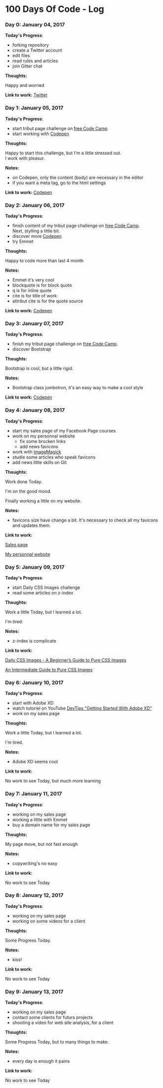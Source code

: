 # 100 Days Of Code - Log

### Day 0: January 04, 2017

**Today's Progress**:
* forking repository
* create a Twitter account
* edit files
* read rules and articles
* join Gitter chat

**Thoughts:**

Happy and worried

**Link to work:** [Twitter](https://twitter.com/PatriceDefago)

### Day 1: January 05, 2017

**Today's Progress**:
* start tribut page challenge on [free Code Camp](https://www.freecodecamp.com/)
* start working with [Codepen](http://codepen.io/)

**Thoughts:**

Happy to start this challenge, but I'm a little stressed out.  
I work with pleasur.

**Notes:**

* on Codepen, only the content (body) are necessary in the editor
* if you want a meta tag, go to the html settings

**Link to work:** [Codepen](http://codepen.io/patricedefago/pen/BpyWaM)

### Day 2: January 06, 2017

**Today's Progress**:
* finish content of my tribut page challenge on [free Code Camp](https://www.freecodecamp.com/).  
Next, stylling a little bit.
* discover more [Codepen](http://codepen.io/)
* try Emmet

**Thoughts:**

Happy to code more than last 4 month

**Notes:**

* Emmet it's very cool
* blockquote is for block quote
* q is for inline quote
* cite is for title of work
* attribut  cite is for the quote source

**Link to work:** [Codepen](http://codepen.io/patricedefago/pen/BpyWaM)

### Day 3: January 07, 2017

**Today's Progress**:
* finish my tribut page challenge on [free Code Camp](https://www.freecodecamp.com/).  
* discover Bootstrap

**Thoughts:**

Bootstrap is cool, but a little rigid.

**Notes:**

* Bootstrap class jumbotron, it's an easy way to make a cool style

**Link to work:** [Codepen](http://codepen.io/patricedefago/full/BpyWaM/)

### Day 4: January 08, 2017

**Today's Progress**:
* start my sales page of my Facebook Page courses
* work on my personnal website
  * fix some brocken links
  * add news favicons
* work with [ImageMagick](https://www.imagemagick.org/script/index.php)
* studie some articles who speak favicons
* add news little skills on Git

**Thoughts:**

Work done Today.

I'm on the good mood.

Finally working a little on my website.

**Notes:**

* favicons size have change a bit. It's necessary to check all my favicons and updates them.

**Link to work:**

[Sales page](https://github.com/patricedefago/sales_page)

[My personnal website](https://patdef-webdesign.ch)

### Day 5: January 09, 2017

**Today's Progress**:
* start Daily CSS Images challenge
* read some articles on z-index

**Thoughts:**

Work a little Today, but I learned a lot.

I'm tired.

**Notes:**

* z-index is complicate

**Link to work:**

[Daily CSS Images - A Beginner’s Guide to Pure CSS Images](https://medium.com/dailycssimages/a-beginners-guide-to-pure-css-images-ef9a5d069dd2#.6waqbgbql)

[An Intermediate Guide to Pure CSS Images](https://medium.com/dailycssimages/an-intermediate-guide-to-pure-css-images-f058e2b30697#.y49xi1dfb)

### Day 6: January 10, 2017

**Today's Progress**:
* start with Adobe XD
* watch tutoriel on YouTube [DevTips "Getting Started With Adobe XD"](https://www.youtube.com/watch?v=mMot_MLWZ0E&list=PLqGj3iMvMa4L_PVMlG3_KIN5QTSaZwLnn)
* work on my sales page

**Thoughts:**

Work a little Today, but I learned a lot.

I'm tired.

**Notes:**

* Adobe XD seems cool

**Link to work:**

No work to see Today, but much more learning

### Day 7: January 11, 2017

**Today's Progress**:
* working on my sales page
* working a little with Emmet
* buy a domain name for my sales page

**Thoughts:**

My page move, but not fast enough

**Notes:**

* copywriting's no easy

**Link to work:**

No work to see Today

### Day 8: January 12, 2017

**Today's Progress**:
* working on my sales page
* working on some videos for a client

**Thoughts:**

Some Progress Today.

**Notes:**

* kiss!

**Link to work:**

No work to see Today

### Day 9: January 13, 2017

**Today's Progress**:
* working on my sales page
* contact some clients for futurs projects
* shooting a video for web site analysis, for a client

**Thoughts:**

Some Progress Today, but to many things to make.

**Notes:**

* every day is enough it pains

**Link to work:**

No work to see Today
